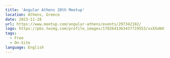 ```yaml
---
title: 'Angular Athens 20th Meetup'
location: Athens, Greece
date: 2023-11-28
url: https://www.meetup.com/angular-athens/events/297342102/
logo: https://pbs.twimg.com/profile_images/1702641363437719553/xxXXoN41_400x400.jpg
tags:
  - Free
  - On-Site
language: English
---
```

